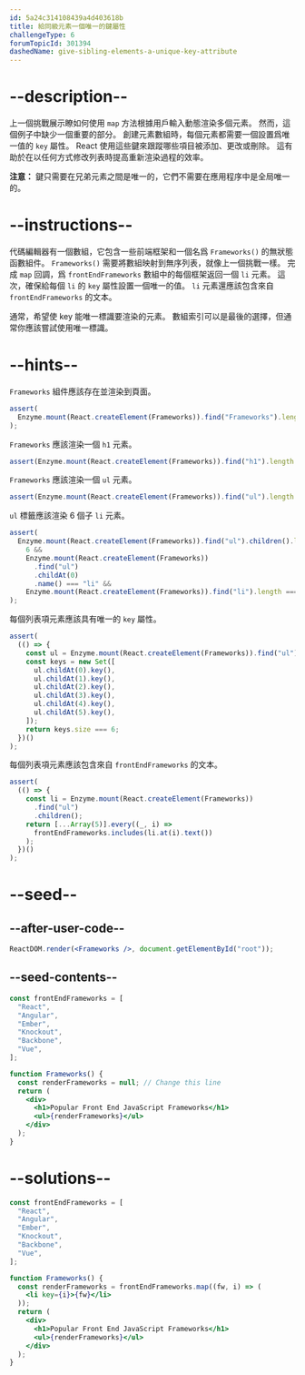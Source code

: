```yaml
---
id: 5a24c314108439a4d403618b
title: 給同級元素一個唯一的鍵屬性
challengeType: 6
forumTopicId: 301394
dashedName: give-sibling-elements-a-unique-key-attribute
---
```


# --description--

上一個挑戰展示瞭如何使用 `map` 方法根據用戶輸入動態渲染多個元素。 然而，這個例子中缺少一個重要的部分。 創建元素數組時，每個元素都需要一個設置爲唯一值的 `key` 屬性。 React 使用這些鍵來跟蹤哪些項目被添加、更改或刪除。 這有助於在以任何方式修改列表時提高重新渲染過程的效率。

**注意：** 鍵只需要在兄弟元素之間是唯一的，它們不需要在應用程序中是全局唯一的。

# --instructions--

代碼編輯器有一個數組，它包含一些前端框架和一個名爲 `Frameworks()` 的無狀態函數組件。 `Frameworks()` 需要將數組映射到無序列表，就像上一個挑戰一樣。 完成 `map` 回調，爲 `frontEndFrameworks` 數組中的每個框架返回一個 `li` 元素。 這次，確保給每個 `li` 的 `key` 屬性設置一個唯一的值。 `li` 元素還應該包含來自 `frontEndFrameworks` 的文本。

通常，希望使 key 能唯一標識要渲染的元素。 數組索引可以是最後的選擇，但通常你應該嘗試使用唯一標識。

# --hints--

`Frameworks` 組件應該存在並渲染到頁面。

```js
assert(
  Enzyme.mount(React.createElement(Frameworks)).find("Frameworks").length === 1
);
```

`Frameworks` 應該渲染一個 `h1` 元素。

```js
assert(Enzyme.mount(React.createElement(Frameworks)).find("h1").length === 1);
```

`Frameworks` 應該渲染一個 `ul` 元素。

```js
assert(Enzyme.mount(React.createElement(Frameworks)).find("ul").length === 1);
```

`ul` 標籤應該渲染 6 個子 `li` 元素。

```js
assert(
  Enzyme.mount(React.createElement(Frameworks)).find("ul").children().length ===
    6 &&
    Enzyme.mount(React.createElement(Frameworks))
      .find("ul")
      .childAt(0)
      .name() === "li" &&
    Enzyme.mount(React.createElement(Frameworks)).find("li").length === 6
);
```

每個列表項元素應該具有唯一的 `key` 屬性。

```js
assert(
  (() => {
    const ul = Enzyme.mount(React.createElement(Frameworks)).find("ul");
    const keys = new Set([
      ul.childAt(0).key(),
      ul.childAt(1).key(),
      ul.childAt(2).key(),
      ul.childAt(3).key(),
      ul.childAt(4).key(),
      ul.childAt(5).key(),
    ]);
    return keys.size === 6;
  })()
);
```

每個列表項元素應該包含來自 `frontEndFrameworks` 的文本。

```js
assert(
  (() => {
    const li = Enzyme.mount(React.createElement(Frameworks))
      .find("ul")
      .children();
    return [...Array(5)].every((_, i) =>
      frontEndFrameworks.includes(li.at(i).text())
    );
  })()
);
```

# --seed--

## --after-user-code--

```jsx
ReactDOM.render(<Frameworks />, document.getElementById("root"));
```

## --seed-contents--

```jsx
const frontEndFrameworks = [
  "React",
  "Angular",
  "Ember",
  "Knockout",
  "Backbone",
  "Vue",
];

function Frameworks() {
  const renderFrameworks = null; // Change this line
  return (
    <div>
      <h1>Popular Front End JavaScript Frameworks</h1>
      <ul>{renderFrameworks}</ul>
    </div>
  );
}
```

# --solutions--

```jsx
const frontEndFrameworks = [
  "React",
  "Angular",
  "Ember",
  "Knockout",
  "Backbone",
  "Vue",
];

function Frameworks() {
  const renderFrameworks = frontEndFrameworks.map((fw, i) => (
    <li key={i}>{fw}</li>
  ));
  return (
    <div>
      <h1>Popular Front End JavaScript Frameworks</h1>
      <ul>{renderFrameworks}</ul>
    </div>
  );
}
```
